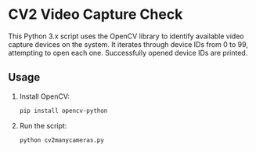 # CV2 Video Capture Check

This Python 3.x script uses the OpenCV library to identify available video capture devices on the system. It iterates through device IDs from 0 to 99, attempting to open each one. Successfully opened device IDs are printed.

## Usage

1. Install OpenCV:
   ```bash
   pip install opencv-python
   ```

2. Run the script:
   ```bash
   python cv2manycameras.py
   ```
